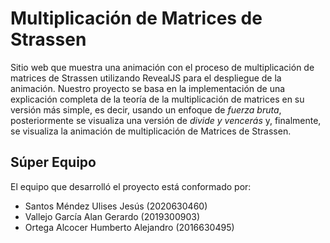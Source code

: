 # Multiplicación de Matrices de Strassen

Sitio web que muestra una animación con el proceso de multiplicación de matrices de Strassen utilizando
RevealJS para el despliegue de la animación. Nuestro proyecto se basa en la implementación de una 
explicación completa de la teoría de la multiplicación de matrices en su versión más simple, es decir, 
usando un enfoque de *fuerza bruta*, posteriormente se visualiza una versión de *divide y vencerás* y, 
finalmente, se visualiza la animación de multiplicación de Matrices de Strassen.

## Súper Equipo

El equipo que desarrolló el proyecto está conformado por:

- Santos Méndez Ulises Jesús (2020630460)
- Vallejo García Alan Gerardo (2019300903)
- Ortega Alcocer Humberto Alejandro (2016630495)

